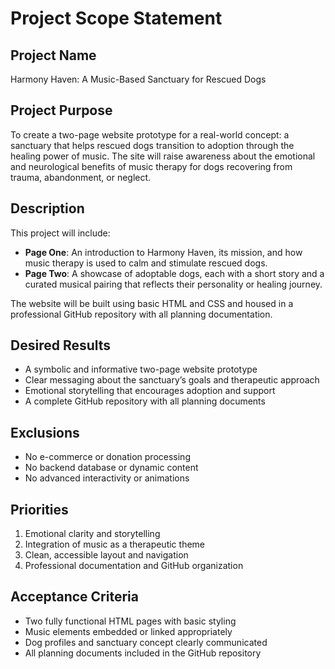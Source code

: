 # Project Scope Statement
## Project Name
Harmony Haven: A Music-Based Sanctuary for Rescued Dogs

## Project Purpose
To create a two-page website prototype for a real-world concept: a sanctuary that helps rescued dogs transition to adoption through the healing power of music. The site will raise awareness about the emotional and neurological benefits of music therapy for dogs recovering from trauma, abandonment, or neglect.

## Description
This project will include:
- **Page One**: An introduction to Harmony Haven, its mission, and how music therapy is used to calm and stimulate rescued dogs.
- **Page Two**: A showcase of adoptable dogs, each with a short story and a curated musical pairing that reflects their personality or healing journey.

The website will be built using basic HTML and CSS and housed in a professional GitHub repository with all planning documentation.

## Desired Results
- A symbolic and informative two-page website prototype
- Clear messaging about the sanctuary’s goals and therapeutic approach
- Emotional storytelling that encourages adoption and support
- A complete GitHub repository with all planning documents

## Exclusions
- No e-commerce or donation processing
- No backend database or dynamic content
- No advanced interactivity or animations

## Priorities
1. Emotional clarity and storytelling
2. Integration of music as a therapeutic theme
3. Clean, accessible layout and navigation
4. Professional documentation and GitHub organization

## Acceptance Criteria
- Two fully functional HTML pages with basic styling
- Music elements embedded or linked appropriately
- Dog profiles and sanctuary concept clearly communicated
- All planning documents included in the GitHub repository
